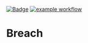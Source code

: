 [![Badge](https://img.shields.io/badge/version-v1.9%E2%80%90alpha-blue.svg)](https://github.com/hitesh-temp-account/Breach/blob/main/gradle.properties#L26)
[![example workflow](https://github.com/hitesh-temp-account/Breach/actions/workflows/main.yml/badge.svg)](https://github.com/hitesh-temp-account/Breach/actions/workflows/main.yml)

# Breach
